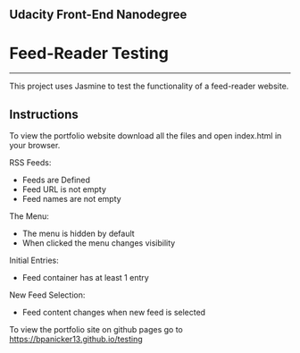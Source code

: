 ## Udacity Front-End Nanodegree
# Feed-Reader Testing
____________________________

This project uses Jasmine to test the functionality of a feed-reader website. 


Instructions
------------
To view the portfolio website download all the files and open index.html in your browser.

RSS Feeds:
* Feeds are Defined
* Feed URL is not empty
* Feed names are not empty

The Menu:
* The menu is hidden by default
* When clicked the menu changes visibility

Initial Entries:
* Feed container has at least 1 entry

New Feed Selection:
* Feed content changes when new feed is selected

To view the portfolio site on github pages go to https://bpanicker13.github.io/testing

